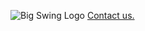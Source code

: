 ![Big Swing Logo](https://user-images.githubusercontent.com/1063948/43682842-60dbcfb0-9834-11e8-95cf-e6a93b61e5e0.png)
[Contact us.](mailto:hello@bigswingproductions.com)
